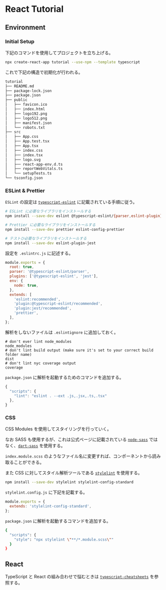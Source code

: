 # React Tutorial

## Environment

### Initial Setup

下記のコマンドを使用してプロジェクトを立ち上げる。

```bash
npx create-react-app tutorial --use-npm --template typescript
```

これで下記の構造で初期化が行われる。

```bash
tutorial
├── README.md
├── package-lock.json
├── package.json
├── public
│   ├── favicon.ico
│   ├── index.html
│   ├── logo192.png
│   ├── logo512.png
│   ├── manifest.json
│   └── robots.txt
├── src
│   ├── App.css
│   ├── App.test.tsx
│   ├── App.tsx
│   ├── index.css
│   ├── index.tsx
│   ├── logo.svg
│   ├── react-app-env.d.ts
│   ├── reportWebVitals.ts
│   └── setupTests.ts
└── tsconfig.json
```

### ESLint & Prettier

`ESLint` の設定は [`typescript-eslint`](https://github.com/typescript-eslint/typescript-eslint/blob/master/docs/getting-started/linting/README.md) に記載されている手順に従う。

```bash
# ESLint に必要なライブラリをインストールする
npm install --save-dev eslint @typescript-eslint/{parser,eslint-plugin}

# Prettier に必要なライブラリをインストールする
npm install --save-dev prettier eslint-config-prettier

# テストひ必要なライブラリをインストールする
npm install --save-dev eslint-plugin-jest
```

設定を `.eslintrc.js` に記述する。

```js
module.exports = {
  root: true,
  parser: '@typescript-eslint/parser',
  plugins: ['@typescript-eslint', 'jest'],
  env: {
    node: true,
  },
  extends: [
    'eslint:recommended',
    'plugin:@typescript-eslint/recommended',
    'plugin:jest/recommended',
    'prettier',
  ],
};
```

解析をしないファイルは `.eslintignore` に追加しておく。

```
# don't ever lint node_modules
node_modules
# don't lint build output (make sure it's set to your correct build folder name)
dist
# don't lint nyc coverage output
coverage
```

`package.json` に解析を起動するためのコマンドを追加する。

```js
{
  "scripts": {
    "lint": "eslint . --ext .js,.jsx,.ts,.tsx"
  },
}
```

### CSS

CSS Modules を使用してスタイリングを行っていく。

なお SASS も使用するが、これは公式ページに記載されている [`node-sass`](https://github.com/sass/node-sass) ではなく、[`dart-sass`](https://github.com/sass/dart-sass) を使用する。

`index.module.scss` のようなファイル名に変更すれば、コンポーネントから読み取ることができる。

また CSS に対してスタイル解析ツールである [`stylelint`](https://stylelint.io/user-guide/get-started) を使用する。

```bash
npm install --save-dev stylelint stylelint-config-standard
```

`stylelint.config.js` に下記を記載する。

```js
module.exports = {
  extends: 'stylelint-config-standard',
};
```

`package.json` に解析を起動するコマンドを追加する。

```bash
{
  "scripts": {
    "style": "npx stylelint \"**/*.module.scss\""
  }
}
```

## React

TypeScript と React の組み合わせで悩むときは [`typescript-cheatsheets`](https://github.com/typescript-cheatsheets/react#reacttypescript-cheatsheets) を参照する。
